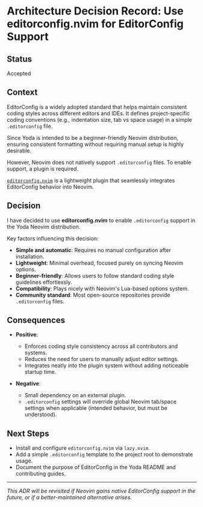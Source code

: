 # Architecture Decision Record: Use editorconfig.nvim for EditorConfig Support

## Status
Accepted

## Context

EditorConfig is a widely adopted standard that helps maintain consistent coding styles across different editors and IDEs. It defines project-specific coding conventions (e.g., indentation size, tab vs space usage) in a simple `.editorconfig` file.

Since Yoda is intended to be a beginner-friendly Neovim distribution, ensuring consistent formatting without requiring manual setup is highly desirable.

However, Neovim does not natively support `.editorconfig` files. To enable support, a plugin is required.

[`editorconfig.nvim`](https://github.com/gpanders/editorconfig.nvim) is a lightweight plugin that seamlessly integrates EditorConfig behavior into Neovim.

## Decision

I have decided to use **editorconfig.nvim** to enable `.editorconfig` support in the Yoda Neovim distribution.

Key factors influencing this decision:

- **Simple and automatic**: Requires no manual configuration after installation.
- **Lightweight**: Minimal overhead, focused purely on syncing Neovim options.
- **Beginner-friendly**: Allows users to follow standard coding style guidelines effortlessly.
- **Compatibility**: Plays nicely with Neovim's Lua-based options system.
- **Community standard**: Most open-source repositories provide `.editorconfig` files.

## Consequences

- **Positive**:
  - Enforces coding style consistency across all contributors and systems.
  - Reduces the need for users to manually adjust editor settings.
  - Integrates neatly into the plugin system without adding noticeable startup time.

- **Negative**:
  - Small dependency on an external plugin.
  - `.editorconfig` settings will override global Neovim tab/space settings when applicable (intended behavior, but must be understood).

## Next Steps

- Install and configure `editorconfig.nvim` via `lazy.nvim`.
- Add a simple `.editorconfig` template to the project root to demonstrate usage.
- Document the purpose of EditorConfig in the Yoda README and contributing guides.

---

_This ADR will be revisited if Neovim gains native EditorConfig support in the future, or if a better-maintained alternative arises._


